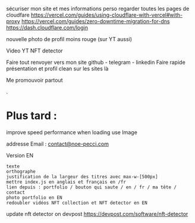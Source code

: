 sécuriser mon site et mes informations perso
regarder toutes les pages de cloudfare
https://vercel.com/guides/using-cloudflare-with-vercel#with-proxy
https://vercel.com/guides/zero-downtime-migration-for-dns
https://dash.cloudflare.com/login

nouvelle photo de profil moins rouge (sur YT aussi)

Video YT NFT detector

Faire tout renvoyer vers mon site
github - telegram - linkedin
Faire rapide présentation et profil clean sur les sites là

Me promouvoir partout

.

# Plus tard :

improve speed performance when loading
use Image

addresse Email : contact@noe-pecci.com

Version EN

    texte
    orthographe
    justification de la largeur des titres avec max-w-[500px]
    mettre index.js en anglais et français en /fr
    lien depuis : portfolio / bouton qui saute / en / fr / ma tête / contact
    photo portfolio en EN
    redoubler vidéos NFT collection et NFT detector en EN

update nft detector on devpost
https://devpost.com/software/nft-detector
